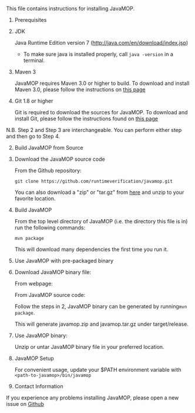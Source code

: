 This file contains instructions for installing JavaMOP.

1. Prerequisites

  1. JDK

     Java Runtime Edition version 7 (http://java.com/en/download/index.jsp)
     * To make sure java is installed properly, call `java -version` in a terminal.

  2. Maven 3

      JavaMOP requires Maven 3.0 or higher to build. To download and
      install Maven 3.0, please follow the instructions on 
      [this page](http://maven.apache.org/download.cgi)

  3. Git 1.8 or higher

       Git is required to download the sources for JavaMOP. To
       download and install Git, please follow the instructions found
       on [this page](http://git-scm.com/book/en/Getting-Started-Installing-Git)

N.B. Step 2 and Step 3 are interchangeable. You can perform either step and then go to Step 4.

2. Build JavaMOP from Source

  1. Download the JavaMOP source code

     From the Github repository:

     ```git clone https://github.com/runtimeverification/javamop.git```

     You can also download a "zip" or "tar.gz" from [here](https://github.com/runtimeverification/javamop/releases)      and unzip to your favorite location.

  2. Build JavaMOP

      From the top level directory of JavaMOP (i.e. the directory this
      file is in) run the following commands:

      ```mvn package```

      This will download many dependencies the first time you run it.

3. Use JavaMOP with pre-packaged binary
   
  1. Download JavaMOP binary file:
     
     From webpage: 

     From JavaMOP source code:
     
     Follow the steps in 2, JavaMOP binary can be generated by running```mvn package```.

     This will generate javamop.zip and javamop.tar.gz under target/release.
     
  2. Use JavaMOP binary:
     
     Unzip or untar JavaMOP binary file in your preferred location.

4. JavaMOP Setup

     For convenient usage, update your $PATH environment variable with `<path-to-javamop>/bin/javamop`

5. Contact Information

If you experience any problems installing JavaMOP, please open a new
issue on [Github](https://github.com/runtimeverification/javamop/issues)
